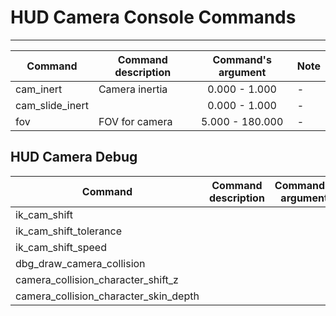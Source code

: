 # HUD Camera Console Commands

___

| Сommand | Command description | Command's argument | Note |
|---|---|:---:|---|
| cam_inert | Camera inertia | 0.000 - 1.000 | - |
| cam_slide_inert |  | 0.000 - 1.000 | - |
| fov | FOV for camera | 5.000 - 180.000 | - |

## HUD Camera Debug

| Сommand | Command description | Command's argument | Note |
|---|---|:---:|---|
| ik_cam_shift |  |  |  |
| ik_cam_shift_tolerance  |  |  |  |
| ik_cam_shift_speed |  |  |  |
| dbg_draw_camera_collision |  |  |  |
| camera_collision_character_shift_z |  |  |  |
| camera_collision_character_skin_depth |  |  |  |
